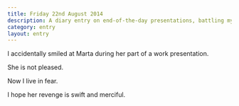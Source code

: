 ```yaml
---
title: Friday 22nd August 2014
description: A diary entry on end-of-the-day presentations, battling my hangover, and evil product owners
category: entry
layout: entry
---
```


I accidentally smiled at Marta during her part of a work presentation.

She is not pleased.

Now I live in fear.

I hope her revenge is swift and merciful.
